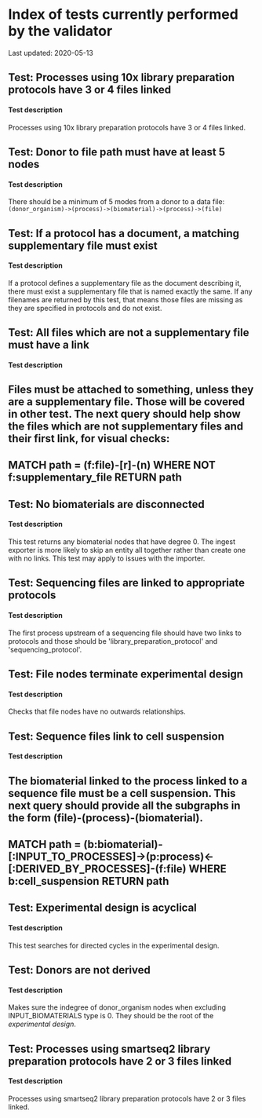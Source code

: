 # Index of tests currently performed by the validator

Last updated: 2020-05-13

## Test: Processes using 10x library preparation protocols have 3 or 4 files linked
#### Test description
Processes using 10x library preparation protocols have 3 or 4 files linked.

## Test: Donor to file path must have at least 5 nodes
#### Test description
There should be a minimum of 5 modes from a donor to a data file:
`(donor_organism)->(process)->(biomaterial)->(process)->(file)`

## Test: If a protocol has a document, a matching supplementary file must exist
#### Test description
If a protocol defines a supplementary file as the document describing it, there must exist a supplementary file that
is named exactly the same.
If any filenames are returned by this test, that means those files are missing as they are specified in protocols and
do not exist.

## Test: All files which are not a supplementary file must have a link
#### Test description
Files must be attached to something, unless they are a supplementary file. Those will be covered in other test.
The next query should help show the files which are not supplementary files and their first link, for visual checks:
----
MATCH path = (f:file)-[r]-(n)
WHERE NOT f:supplementary_file
RETURN path
----

## Test: No biomaterials are disconnected
#### Test description
This test returns any biomaterial nodes that have degree 0.
The ingest exporter is more likely to skip an entity all together rather than create one with no links. This test may apply to issues with the importer.

## Test: Sequencing files are linked to appropriate protocols
#### Test description
The first process upstream of a sequencing file should have two links to protocols and those should be
'library_preparation_protocol' and 'sequencing_protocol'.

## Test: File nodes terminate experimental design
#### Test description
Checks that file nodes have no outwards relationships.

## Test: Sequence files link to cell suspension
#### Test description
The biomaterial linked to the process linked to a sequence file must be a cell suspension.
This next query should provide all the subgraphs in the form (file)-(process)-(biomaterial).
----
MATCH path = (b:biomaterial)-[:INPUT_TO_PROCESSES]->(p:process)<-[:DERIVED_BY_PROCESSES]-(f:file)
WHERE b:cell_suspension
RETURN path
----

## Test: Experimental design is acyclical
#### Test description
This test searches for directed cycles in the experimental design.

## Test: Donors are not derived
#### Test description
Makes sure the indegree of donor_organism nodes when excluding INPUT_BIOMATERIALS type is 0. They should be the root
of the _experimental design_.

## Test: Processes using smartseq2 library preparation protocols have 2 or 3 files linked
#### Test description
Processes using smartseq2 library preparation protocols have 2 or 3 files linked.

